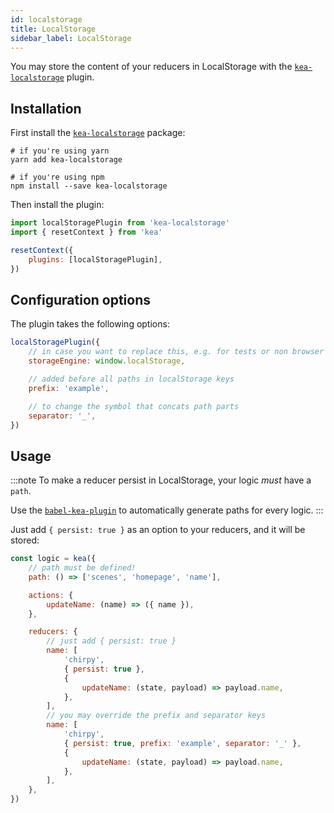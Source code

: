 ```yaml
---
id: localstorage
title: LocalStorage
sidebar_label: LocalStorage
---
```


You may store the content of your reducers in LocalStorage with the [`kea-localstorage`](https://github.com/keajs/kea-localstorage) plugin.

## Installation

First install the [`kea-localstorage`](https://github.com/keajs/kea-localstorage) package:

```shell
# if you're using yarn
yarn add kea-localstorage

# if you're using npm
npm install --save kea-localstorage
```

Then install the plugin:

```javascript
import localStoragePlugin from 'kea-localstorage'
import { resetContext } from 'kea'

resetContext({
    plugins: [localStoragePlugin],
})
```

## Configuration options

The plugin takes the following options:

```javascript
localStoragePlugin({
    // in case you want to replace this, e.g. for tests or non browser environments
    storageEngine: window.localStorage,

    // added before all paths in localStorage keys
    prefix: 'example',

    // to change the symbol that concats path parts
    separator: '_',
})
```

## Usage

:::note
To make a reducer persist in LocalStorage, your logic *must* have a `path`.

Use the [`babel-kea-plugin`](/docs/guide/debugging#automatic-paths-with-babel) to
automatically generate paths for every logic. 
:::

Just add `{ persist: true }` as an option to your reducers, and it will be stored:

```javascript
const logic = kea({
    // path must be defined!
    path: () => ['scenes', 'homepage', 'name'],

    actions: {
        updateName: (name) => ({ name }),
    },

    reducers: {
        // just add { persist: true }
        name: [
            'chirpy',
            { persist: true },
            {
                updateName: (state, payload) => payload.name,
            },
        ],
        // you may override the prefix and separator keys
        name: [
            'chirpy',
            { persist: true, prefix: 'example', separator: '_' },
            {
                updateName: (state, payload) => payload.name,
            },
        ],
    },
})
```
